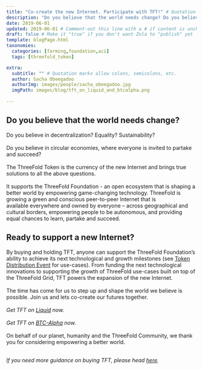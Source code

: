 ```yaml
---
title: "Co-create the new Internet. Participate with TFT!" # Quotation marks allow colons, semicolons, etc.
description: "Do you believe that the world needs change? Do you believe in decentralization? Equality? Sustainability?.." # Quotation marks allow colons, semicolons, etc.
date: 2019-06-01
updated: 2019-06-01 # Comment-out this line with a # if content is unchanged
draft: false # Make it "true" if you don't want Zola to "publish" yet
template: blogPage.html
taxonomies:
  categories: [farming,foundation,aci]
  tags: [threefold_token]

extra:
  subtitle: "" # Quotation marks allow colons, semicolons, etc.
  author: Sacha Obeegadoo
  authorImg: images/people/sacha_obeegadoo.jpg
  imgPath: images/blog/tft_on_liquid_and_btcalpha.png
  
---
```


## Do you believe that the world needs change?

Do you believe in decentralization? Equality? Sustainability?
<br/>
<br/>
Do you believe in circular economies, where everyone is invited to partake and succeed?
<br/>
<br/>
The ThreeFold Token is the currency of the new Internet and brings true solutions to all the above questions. 
<br/>
<br/>
It supports the ThreeFold Foundation - an open ecosystem that is shaping a better world by empowering game-changing technology. ThreeFold is growing a green and conscious peer-to-peer Internet that is available everywhere and owned by everyone – across geographical and cultural borders, empowering people to be autonomous, and providing equal chances to learn, partake and succeed.

## Ready to support a new Internet?

By buying and holding TFT, anyone can support the ThreeFold Foundation’s ability to achieve its next technological and growth milestones (see [Token Distribution Event](https://library.threefold.me/info/tfgrid/#/tdeoverview) for use-cases). From funding the next technological innovations to supporting the growth of ThreeFold use-cases built on top of the ThreeFold Grid, TFT powers the expansion of the new Internet. 
<br/>
<br/>
The time has come for us to step up and shape the world we believe is possible. Join us and lets co-create our futures together.
<br/>
<br/>
*Get TFT on [Liquid](https://app.liquid.com/exchange/TFTBTC) now.*
<br/>
<br/>
*Get TFT on [BTC-Alpha](https://btc-alpha.com/en/exchange/TFT_BTC) now.*
<br/>
<br/>
On behalf of our planet, humanity and the ThreeFold Community, we thank you for considering empowering a better world.
<br/>
<br/>

*If you need more guidance on buying TFT, please head [here](https://library.threefold.me/info/tfgrid/#/how_to_buy).*